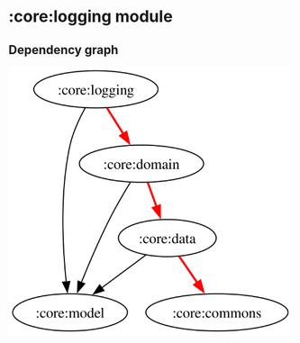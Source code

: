 # :core:logging module
## Dependency graph
![Dependency graph](../../docs/images/graphs/dep_graph_core_logging.svg)
